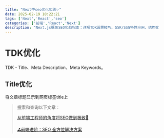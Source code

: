 ```yaml
---
title: "Next中seo优化实践✨"
date: 2025-02-19 10:22:21
tags: ['Next','React','seo']
categories: ['前端','React','Next']
description: "Next.js框架SEO实战指南：详解TDK设置技巧、SSR/SSG特性应用、结构化数据集成与性能优化策略，提升页面收录效率与搜索排名的完整解决方案"
---
```


# TDK优化

TDK - Title、Meta Description、Meta Keywords。

## Title优化

将文章标题显示到网页标签title上



> 搜索和查询以下文章：
> 
> [从前端工程师的角度将SEO做到极致🌈](https://juejin.cn/post/7380688287549800467?searchId=202502190955108ACF470C1192C039B75F)
> 
> [⛳前端进阶：SEO 全方位解决方案](https://juejin.cn/post/7241813423460581435)